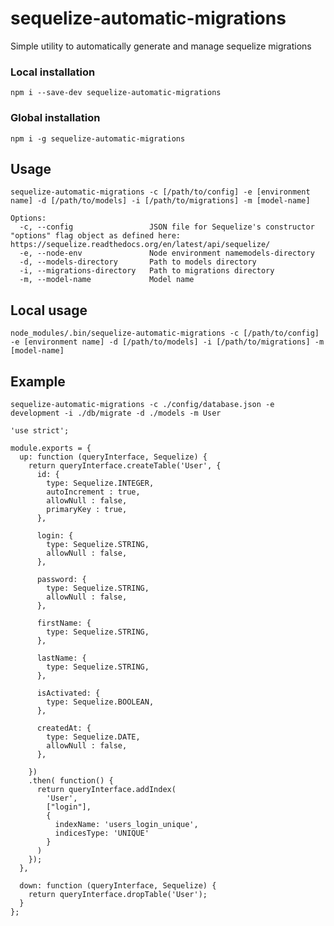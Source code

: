 # sequelize-automatic-migrations
Simple utility to automatically generate and manage sequelize migrations

### Local installation
```
npm i --save-dev sequelize-automatic-migrations
```

### Global installation
```
npm i -g sequelize-automatic-migrations
```
## Usage

    sequelize-automatic-migrations -c [/path/to/config] -e [environment name] -d [/path/to/models] -i [/path/to/migrations] -m [model-name]

    Options:
      -c, --config                 JSON file for Sequelize's constructor "options" flag object as defined here: https://sequelize.readthedocs.org/en/latest/api/sequelize/
      -e, --node-env               Node environment namemodels-directory
      -d, --models-directory       Path to models directory
      -i, --migrations-directory   Path to migrations directory
      -m, --model-name             Model name
      
## Local usage
    
    node_modules/.bin/sequelize-automatic-migrations -c [/path/to/config] -e [environment name] -d [/path/to/models] -i [/path/to/migrations] -m [model-name]  

## Example
    sequelize-automatic-migrations -c ./config/database.json -e development -i ./db/migrate -d ./models -m User

    'use strict';

    module.exports = {
      up: function (queryInterface, Sequelize) {
        return queryInterface.createTable('User', {
          id: {
            type: Sequelize.INTEGER,
            autoIncrement : true,
            allowNull : false,
            primaryKey : true,
          },

          login: {
            type: Sequelize.STRING,
            allowNull : false,
          },

          password: {
            type: Sequelize.STRING,
            allowNull : false,
          },

          firstName: {
            type: Sequelize.STRING,
          },

          lastName: {
            type: Sequelize.STRING,
          },

          isActivated: {
            type: Sequelize.BOOLEAN,
          },

          createdAt: {
            type: Sequelize.DATE,
            allowNull : false,
          },

        })
        .then( function() {
          return queryInterface.addIndex(
            'User',
            ["login"],
            {
              indexName: 'users_login_unique',
              indicesType: 'UNIQUE'
            }
          )
        });
      },

      down: function (queryInterface, Sequelize) {
        return queryInterface.dropTable('User');
      }
    };
